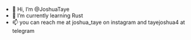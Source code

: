 - 👋 Hi, I’m @JoshuaTaye
- 🌱 I’m currently learning Rust
- 📫 you can reach me at joshua_taye on instagram and tayejoshua4 at telegram

<!---
JoshuaTaye/JoshuaTaye is a ✨ special ✨ repository because its `README.md` (this file) appears on your GitHub profile.
You can click the Preview link to take a look at your changes.
--->
